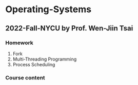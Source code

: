 # Operating-Systems
## 2022-Fall-NYCU by Prof. Wen-Jiin Tsai
### Homework
1. Fork
2. Multi-Threading Programming
3. Process Scheduling
### Course content
